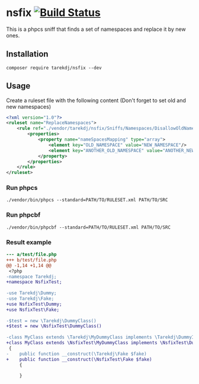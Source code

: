 # nsfix [![Build Status](https://travis-ci.com/tarekdj/nsfix.svg?branch=main)](https://travis-ci.com/tarekdj/nsfix)

This is a phpcs sniff that finds a set of namespaces and replace it by new ones.

## Installation

```
composer require tarekdj/nsfix --dev 
```

## Usage

Create a ruleset file with the following content (Don't forget to set old and new namespaces)

```xml
<?xml version="1.0"?>
<ruleset name="ReplaceNamespaces">
    <rule ref="./vendor/tarekdj/nsfix/Sniffs/Namespaces/DisallowOldNamesapceSniff.php">
        <properties>
            <property name="nameSpacesMapping" type="array">
                <element key="OLD_NAMESPACE" value="NEW_NAMESPACE"/>
                <element key="ANOTHER_OLD_NAMESPACE" value="ANOTHER_NEW_NAMESPACE"/>
            </property>
        </properties>
    </rule>
</ruleset>

```

### Run phpcs

```
./vendor/bin/phpcs --standard=PATH/TO/RULESET.xml PATH/TO/SRC 
```

### Run phpcbf

```
./vendor/bin/phpcbf --standard=PATH/TO/RULESET.xml PATH/TO/SRC 
```

### Result example

```diff
--- a/test/file.php
+++ b/test/file.php
@@ -1,14 +1,14 @@
 <?php
-namespace Tarekdj;
+namespace NsfixTest;
 
-use Tarekdj\Dummy;
-use Tarekdj\Fake;
+use NsfixTest\Dummy;
+use NsfixTest\Fake;
 
-$test = new \Tarekdj\DummyClass()
+$test = new \NsfixTest\DummyClass()
 
-class MyClass extends \Tarekdj\MyDummyClass implements \Tarekdj\DummyInterface
+class MyClass extends \NsfixTest\MyDummyClass implements \NsfixTest\DummyInterface
 {
-    public function __construct(\Tarekdj\Fake $fake)
+    public function __construct(\NsfixTest\Fake $fake)
     {
 
     }
```
